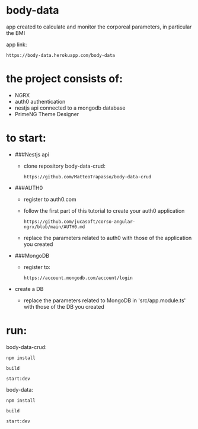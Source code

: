 # body-data
app created to calculate and monitor the corporeal parameters, in particular the BMI

app link: 
```
https://body-data.herokuapp.com/body-data
```

# the project consists of:
- NGRX
- auth0 authentication
- nestjs api connected to a mongodb database 
- PrimeNG Theme Designer


# to start:

- ###Nestjs api

  - clone repository body-data-crud:
    ```
    https://github.com/MatteoTrapasso/body-data-crud
    ```
- ###AUTH0

  - register to auth0.com
  
  - follow the first part of this tutorial to create your auth0 application
    ```
    https://github.com/jucasoft/corso-angular-ngrx/blob/main/AUTH0.md
    ```
  - replace the parameters related to auth0 with those of the application you created

- ###MongoDB

  - register to:
    ```    
    https://account.mongodb.com/account/login
    ```
- create a DB
  - replace the parameters related to MongoDB in 'src/app.module.ts' with those of the DB you created


# run:

body-data-crud:
```
npm install

build

start:dev
```

body-data:
```
npm install

build

start:dev
```
